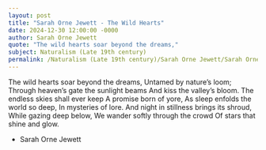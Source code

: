 ```yaml
---
layout: post
title: "Sarah Orne Jewett - The Wild Hearts"
date: 2024-12-30 12:00:00 -0000
author: Sarah Orne Jewett
quote: "The wild hearts soar beyond the dreams,"
subject: Naturalism (Late 19th century)
permalink: /Naturalism (Late 19th century)/Sarah Orne Jewett/Sarah Orne Jewett - The Wild Hearts
---
```


The wild hearts soar beyond the dreams,
   Untamed by nature’s loom;
   Through heaven’s gate the sunlight beams
   And kiss the valley’s bloom.
   The endless skies shall ever keep
   A promise born of yore,
   As sleep enfolds the world so deep,
   In mysteries of lore.
   And night in stillness brings its shroud,
   While gazing deep below,
   We wander softly through the crowd
   Of stars that shine and glow.

- Sarah Orne Jewett
